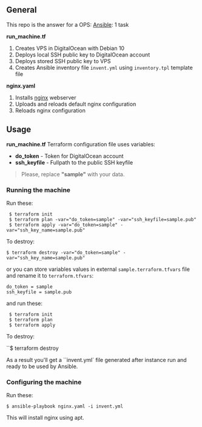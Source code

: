 ## General

This repo is the answer for a OPS: [Ansible](https://www.ansible.com/): 1 task

**run_machine.tf**
1. Creates VPS in DigitalOcean with Debian 10
2. Deploys local SSH public key to DigitalOcean account
3. Deploys stored SSH public key to VPS
4. Creates Ansible inventory file ``invent.yml`` using ``inventory.tpl`` template file

**nginx.yaml**
1. Installs [nginx](https://nginx.org) webserver
2. Uploads and reloads default nginx configuration
3. Reloads nginx configuration

## Usage
**run_machine.tf** Terraform configuration file uses variables:
* **do_token**  - Token for DigitalOcean account
* **ssh_keyfile** - Fullpath to the public SSH keyfile

>Please, replace **"sample"** with your data.

### Running the machine

Run these:
```
 $ terraform init
 $ terraform plan -var="do_token=sample" -var="ssh_keyfile=sample.pub"
 $ terraform apply -var="do_token=sample" -var="ssh_key_name=sample.pub"
```
To destroy:

``$ terraform destroy -var="do_token=sample" -var="ssh_key_name=sample.pub"``

or you can store variables values in external ``sample.terraform.tfvars`` file and rename it to ``terraform.tfvars``:
```
do_token = sample
ssh_keyfile = sample.pub
```
and run these:
```
 $ terraform init
 $ terraform plan
 $ terraform apply
```
To destroy:

``$ terraform destroy

As a result you'll get a ``invent.yml` file generated after instance run and ready to be used by Ansible.

### Configuring the machine

Run these:
```
$ ansible-playbook nginx.yaml -i invent.yml
```
This will install nginx using apt.

